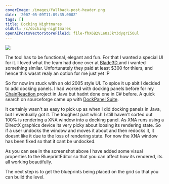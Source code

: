 ```yaml
---
coverImage: /images/fallback-post-header.png
date: '2007-05-09T11:09:35.000Z'
tags: []
title: Docking Nightmares
oldUrl: /c/docking-nightmares
openAIPostsVectorStoreFileId: file-fhX6B2VLeOsJkY3dyqrI5Oul
---
```


![](https://www.mikecann.co.uk/Work/TDProject/engine04.png)

<!-- more -->

The tool has to be functional, elegant and fun. For that I wanted a special UI for it. I loved what the team had done over at [Blade3D ](https://www.blade3d.com/MediaGallery/tabid/74/Default.aspx)and i wanted something similar. Unfortunately they paid at least \$300 for thiers, and hence this wasnt realy an option for me just yet :P

So for now im stuck with an old 2005 style UI. To spice it up abit I decided to add docking panels. I had worked with docking panels before for my [ChainReaction ](https://www.mikecann.co.uk/?p=168)project in Java but hadnt done one in C# before. A quick search on sourceforge came up with [DockPanel Suite](https://sourceforge.net/projects/dockpanelsuite/).

It certainly wasn't as easy to pick up as when I did docking panels in Java, but I eventually got it. The toughest part which I still haven't sorted out 100% is rendering a XNA window into a docking panel. As XNA runs using a DirectX graphics device its very picky about loosing its rendering state. So if a user undocks the window and moves it about and then redocks it, it doesnt like it due to the loss of rendering state. For now the XNA window has been fixed so that it cant be undocked.

As you can see in the screenshot above I have added some visual properties to the BlueprintEditor so that you can affect how its rendered, its all working beautifully.

The next step is to get the blueprints being placed on the grid so that you can build the level.
